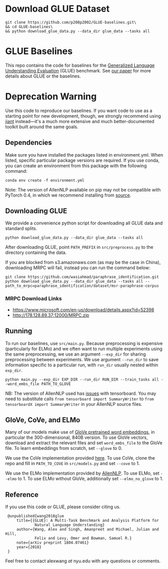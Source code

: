 # Download GLUE Dataset
```
git clone https://github.com/p208p2002/GLUE-baselines.git\
&& cd GLUE-baselines\
&& python download_glue_data.py --data_dir glue_data --tasks all
```
# GLUE Baselines
This repo contains the code for baselines for the [Generalized Language Understanding Evaluation](https://gluebenchmark.com/) (GLUE) benchmark.
See [our paper](https://openreview.net/pdf?id=rJ4km2R5t7) for more details about GLUE or the baselines.

# Deprecation Warning

Use this code to reproduce our baselines. If you want code to use as a starting point for new development, though, we strongly recommend using [jiant](https://github.com/jsalt18-sentence-repl/jiant) instead—it's a much more extensive and much better-documented toolkit built around the same goals.

## Dependencies

Make sure you have installed the packages listed in environment.yml.
When listed, specific particular package versions are required.
If you use conda, you can create an environment from this package with the following command:

```
conda env create -f environment.yml
```

Note: The version of AllenNLP available on pip may not be compatible with PyTorch 0.4, in which we recommend installing from [source](https://github.com/allenai/allennlp).

## Downloading GLUE

We provide a convenience python script for downloading all GLUE data and standard splits.

```
python download_glue_data.py --data_dir glue_data --tasks all
```

After downloading GLUE, point ``PATH_PREFIX`` in  ``src/preprocess.py`` to the directory containing the data.

If you are blocked from s3.amazonaws.com (as may be the case in China), downloading MRPC will fail, instead you can run the command below:

```
git clone https://github.com/wasiahmad/paraphrase_identification.git
python download_glue_data.py --data_dir glue_data --tasks all --path_to_mrpc=paraphrase_identification/dataset/msr-paraphrase-corpus
```

### MRPC Download Links
- https://www.microsoft.com/en-us/download/details.aspx?id=52398
- http://178.128.89.37:12000/MRPC.zip

## Running

To run our baselines, use ``src/main.py``.
Because preprocessing is expensive (particularly for ELMo) and we often want to run multiple experiments using the same preprocessing, we use an argument ``--exp_dir`` for sharing preprocessing between experiments. We use argument ``--run_dir`` to save information specific to a particular run, with ``run_dir`` usually nested within ``exp_dir``.


```
python main.py --exp_dir EXP_DIR --run_dir RUN_DIR --train_tasks all --word_embs_file PATH_TO_GLOVE
```

NB: The version of AllenNLP used has [issues](https://github.com/allenai/allennlp/issues/342) with tensorboard. You may need to substitute calls ``from tensorboard import SummaryWriter`` to ``from tensorboardX import SummaryWriter`` in your AllenNLP source files.


## GloVe, CoVe, and ELMo

Many of our models make use of [GloVe pretrained word embeddings](https://nlp.stanford.edu/projects/glove/), in particular the 300-dimensional, 840B version.
To use GloVe vectors, download and extract the relevant files and set ``word_embs_file`` to the GloVe file.
To learn embeddings from scratch, set ``--glove`` to 0.

We use the CoVe implementation provided [here](https://github.com/salesforce/cove).
To use CoVe, clone the repo and fill in ``PATH_TO_COVE`` in ``src/models.py`` and set ``--cove`` to 1.

We use the ELMo implementation provided by [AllenNLP](https://github.com/allenai/allennlp/blob/master/tutorials/how_to/elmo.md).
To use ELMo, set ``--elmo`` to 1. To use ELMo without GloVe, additionally set ``--elmo_no_glove`` to 1.

## Reference

If you use this code or GLUE, please consider citing us.

```
 @unpublished{wang2018glue
     title={{GLUE}: A Multi-Task Benchmark and Analysis Platform for
             Natural Language Understanding}
     author={Wang, Alex and Singh, Amanpreet and Michael, Julian and Hill,
             Felix and Levy, Omer and Bowman, Samuel R.}
     note={arXiv preprint 1804.07461}
     year={2018}
 }
```

Feel free to contact alexwang _at_ nyu.edu with any questions or comments.
